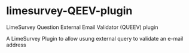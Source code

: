 # limesurvey-QEEV-plugin
LimeSurvey Question External Email Validator (QUEEV) plugin


A LimeSurvey Plugin to allow usung external query to validate an e-mail address
